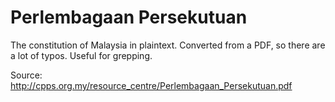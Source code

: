 Perlembagaan Persekutuan
========================

The constitution of Malaysia in plaintext. Converted from a PDF, so there are a lot of typos.
Useful for grepping.

Source: http://cpps.org.my/resource_centre/Perlembagaan_Persekutuan.pdf